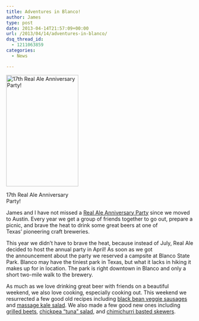 ```yaml
---
title: Adventures in Blanco!
author: James
type: post
date: 2013-04-14T21:57:09+00:00
url: /2013/04/14/adventures-in-blanco/
dsq_thread_id:
  - 1211063859
categories:
  - News

---
```

<div id="attachment_3106" style="width: 204px" class="wp-caption alignright">
  <a href="{{% mediaroot %}}uploads/2013/04/17anni_flyer.jpg" rel="lightbox[3089]"><img class="size-medium wp-image-3106" alt="17th Real Ale Anniversary Party!" src="{{% mediaroot %}}uploads/2013/04/17anni_flyer-194x300.jpg" width="194" height="300" srcset="{{% mediaroot %}}uploads/2013/04/17anni_flyer-194x300.jpg 194w, {{% mediaroot %}}uploads/2013/04/17anni_flyer.jpg 455w" sizes="(max-width: 194px) 100vw, 194px" /></a>
  
  <p class="wp-caption-text">
    17th Real Ale Anniversary Party!
  </p>
</div>

James and I have not missed a <a href="http://realalebrewing.com/news/64-17anniparty" target="_blank">Real Ale Anniversary Party</a> since we moved to Austin. Every year we get a group of friends together to go out, prepare a picnic, and brave the heat to drink some great beers at one of Texas&#8217; pioneering craft breweries.

This year we didn&#8217;t have to brave the heat, because instead of July, Real Ale decided to host the annual party in April! As soon as we got the announcement about the party we reserved a campsite at Blanco State Park. Blanco may have the tiniest park in Texas, but what it lacks in hiking it makes up for in location. The park is right downtown in Blanco and only a short two-mile walk to the brewery.

As much as we love drinking great beer with friends on a beautiful weekend, we also love cooking, especially cooking out. This weekend we resurrected a few good old recipes including <a title="Black Bean Veggie Sausage" href="http://kitchen.coseppi.com/2012/04/19/black-bean-veggie-sausage/" target="_blank">black bean veggie sausages</a> and <a title="Massaged Kale Salad" href="http://kitchen.coseppi.com/2012/03/14/massaged-kale-salad/" target="_blank">massage kale salad</a>. We also made a few good new ones including [grilled beets][1], [chickpea &#8220;tuna&#8221; salad][2], and [chimichurri basted skewers][3].

 [1]: http://kitchen.coseppi.com/2013/04/14/grilled-beets/ "Grilled Beets"
 [2]: http://kitchen.coseppi.com/2013/04/14/chickpea-tuna-salad/ "Chickpea “Tuna” Salad"
 [3]: http://kitchen.coseppi.com/2013/04/14/tofu-and-mushroom-chimichurri-skewers/ "Tofu and Mushroom Chimichurri Skewers"